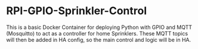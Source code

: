 # RPI-GPIO-Sprinkler-Control

This is a basic Docker Container for deploying Python with GPIO and MQTT (Mosquitto) to act as a controller for home Sprinklers.
These MQTT topics will then be added in HA config, so the main control and logic will be in HA.